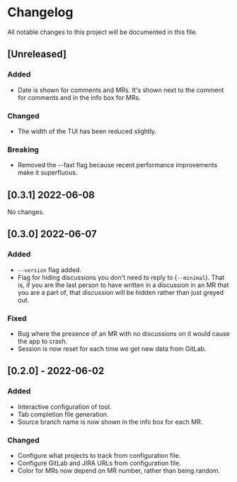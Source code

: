# Changelog

All notable changes to this project will be documented in this file.

## [Unreleased]

### Added

- Date is shown for comments and MRs. It's shown next to the comment for
  comments and in the info box for MRs.

### Changed

- The width of the TUI has been reduced slightly.

### Breaking

- Removed the --fast flag because recent performance improvements make it
  superfluous.

## [0.3.1] 2022-06-08

No changes.

## [0.3.0] 2022-06-07

### Added

- `--version` flag added.
- Flag for hiding discussions you don't need to reply to (`--minimal`).
  That is, if you are the last person to have written in a discussion
  in an MR that you are a part of, that discussion will be hidden rather
  than just greyed out.

### Fixed

- Bug where the presence of an MR with no discussions on it would cause
  the app to crash.
- Session is now reset for each time we get new data from GitLab.

## [0.2.0] - 2022-06-02

### Added

- Interactive configuration of tool.
- Tab completion file generation.
- Source branch name is now shown in the info box for each MR.

### Changed

- Configure what projects to track from configuration file.
- Configure GitLab and JIRA URLs from configuration file.
- Color for MRs now depend on MR number, rather than being random.
